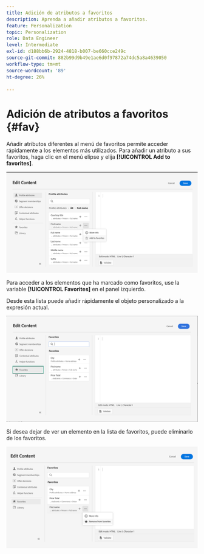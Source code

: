 ```yaml
---
title: Adición de atributos a favoritos
description: Aprenda a añadir atributos a favoritos.
feature: Personalization
topic: Personalization
role: Data Engineer
level: Intermediate
exl-id: d188bb6b-2924-4818-b007-be660cce249c
source-git-commit: 882b99d9b49e1ae6d0f97872a74dc5a8a4639050
workflow-type: tm+mt
source-wordcount: '89'
ht-degree: 26%

---
```


# Adición de atributos a favoritos {#fav}

Añadir atributos diferentes al menú de favoritos permite acceder rápidamente a los elementos más utilizados. Para añadir un atributo a sus favoritos, haga clic en el menú elipse y elija **[!UICONTROL Add to favorites]**.

![](assets/favorite-option.png)

Para acceder a los elementos que ha marcado como favoritos, use la variable **[!UICONTROL Favorites]** en el panel izquierdo.

Desde esta lista puede añadir rápidamente el objeto personalizado a la expresión actual.

![](assets/favorite-list.png)

Si desea dejar de ver un elemento en la lista de favoritos, puede eliminarlo de los favoritos.

![](assets/favorite-remove.png)
